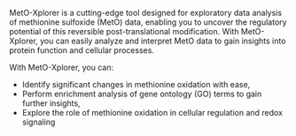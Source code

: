 MetO-Xplorer is a cutting-edge tool designed for exploratory data analysis of methionine sulfoxide (MetO) data, enabling you to uncover the regulatory potential of this reversible post-translational modification. With MetO-Xplorer, you can easily analyze and interpret MetO data to gain insights into protein function and cellular processes.

With MetO-Xplorer, you can:
- Identify significant changes in methionine oxidation with ease,
- Perform enrichment analysis of gene ontology (GO) terms to gain further insights,
- Explore the role of methionine oxidation in cellular regulation and redox signaling

